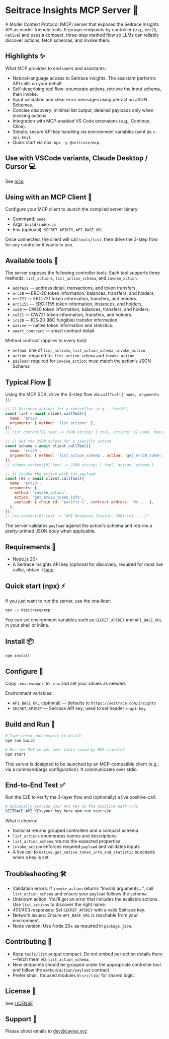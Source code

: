 # Seitrace Insights MCP Server 🚀

A Model Context Protocol (MCP) server that exposes the Seitrace Insights API as model-friendly tools. It groups endpoints by controller (e.g., `erc20`, `native`) and uses a compact, three-step method flow so LLMs can reliably discover actions, fetch schemas, and invoke them.

## Highlights ✨

What MCP provides to end users and assistants:

- Natural‑language access to Seitrace insights. The assistant performs API calls on your behalf.
- Self‑describing tool flow: enumerate actions, retrieve the input schema, then invoke.
- Input validation and clear error messages using per‑action JSON Schemas.
- Concise discovery: minimal list output; detailed payloads only when invoking actions.
- Integration with MCP‑enabled VS Code extensions (e.g., Continue, Cline).
- Simple, secure API key handling via environment variables (sent as `x-api-key`).
- Quick start via npx: `npx -y @seitrace/mcp`.

## Use with VSCode variants, Claude Desktop / Cursor 💻

See [mcp](./mcp/)

## Using with an MCP Client 🤝

Configure your MCP client to launch the compiled server binary:

- Command: `node`
- Args: `build/index.js`
- Env (optional): `SECRET_APIKEY`, `API_BASE_URL`

Once connected, the client will call `tools/list`, then drive the 3-step flow for any controller it wants to use.

## Available tools 🧰

The server exposes the following controller tools. Each tool supports three methods: `list_actions`, `list_action_schema`, and `invoke_action`.

- `address` — address detail, transactions, and token transfers.
- `erc20` — ERC‑20 token information, balances, transfers, and holders.
- `erc721` — ERC‑721 token information, transfers, and holders.
- `erc1155` — ERC‑1155 token information, instances, and holders.
- `cw20` — CW20 token information, balances, transfers, and holders.
- `cw721` — CW721 token information, transfers, and holders.
- `ics20` — ICS‑20 (IBC fungible) transfer information.
- `native` — native token information and statistics.
- `smart_contract` — smart contract detail.

Method contract (applies to every tool):

- `method`: one of `list_actions`, `list_action_schema`, `invoke_action`
- `action`: required for `list_action_schema` and `invoke_action`
- `payload`: required for `invoke_action`; must match the action’s JSON Schema

## Typical Flow 🔁

Using the MCP SDK, drive the 3-step flow via `callTool({ name, arguments })`:

```js
// 1) Discover actions for a controller (e.g., "erc20")
const list = await client.callTool({
  name: 'erc20',
  arguments: { method: 'list_actions' },
});
// list.content[0].text -> JSON string: { tool, actions: [{ name, description }, ...] }

// 2) Get the JSON Schema for a specific action
const schema = await client.callTool({
  name: 'erc20',
  arguments: { method: 'list_action_schema', action: 'get_erc20_token_info' },
});
// schema.content[0].text -> JSON string: { tool, action, schema }

// 3) Invoke the action with its payload
const res = await client.callTool({
  name: 'erc20',
  arguments: {
    method: 'invoke_action',
    action: 'get_erc20_token_info',
    payload: { chain_id: 'pacific-1', contract_address: '0x...' },
  },
});
// res.content[0].text -> "API Response (Status: 200):\n{ ... }"
```

The server validates `payload` against the action’s schema and returns a pretty-printed JSON body when applicable.

## Requirements 🔧

- Node.js 20+
- A Seitrace Insights API key (optional for discovery, required for most live calls), obtain it [here](https://seitrace.com/insights?chain=pacific-1)

## Quick start (npx) ⚡

If you just want to run the server, use the one‑liner:

```bash
npx -y @seitrace/mcp
```

You can set environment variables such as `SECRET_APIKEY` and `API_BASE_URL` in your shell or inline.

## Install 📦

```bash
npm install
```

## Configure 🔐

Copy `.env.example` to `.env` and set your values as needed.

Environment variables:

- `API_BASE_URL` (optional) — defaults to `https://seitrace.com/insights`
- `SECRET_APIKEY` — Seitrace API key; used to set header `x-api-key`

## Build and Run 🏃

```bash
# Type-check and compile to build/
npm run build

# Run the MCP server over stdio (used by MCP clients)
npm start
```

This server is designed to be launched by an MCP-compatible client (e.g., via a command/args configuration). It communicates over stdio.

## End-to-End Test ✅

Run the E2E to verify the 3-layer flow and (optionally) a live positive-call:

```bash
# Optionally provide your API key so the positive path runs
SEITRACE_API_KEY=your_key_here npm run test:e2e
```

What it checks:

- tools/list returns grouped controllers and a compact schema
- `list_actions` enumerates names and descriptions
- `list_action_schema` returns the expected properties
- `invoke_action` enforces required `payload` and validates inputs
- A live call to `native.get_native_token_info_and_statistic` succeeds when a key is set

## Troubleshooting 🛠️

- Validation errors: If `invoke_action` returns “Invalid arguments…”, call `list_action_schema` and ensure your `payload` follows the schema.
- Unknown action: You’ll get an error that includes the available actions. Use `list_actions` to discover the right name.
- 401/403 responses: Set `SECRET_APIKEY` with a valid Seitrace key.
- Network issues: Ensure `API_BASE_URL` is reachable from your environment.
- Node version: Use Node 20+ as required in `package.json`.

## Contributing 🤝

- Keep `tools/list` output compact. Do not embed per-action details there—fetch them via `list_action_schema`.
- New endpoints should be grouped under the appropriate controller tool and follow the `method/action/payload` contract.
- Prefer small, focused modules in `src/lib/` for shared logic.

## License 📄

See [LICENSE](./LICENSE)

## Support 📨

Please shoot emails to dev@cavies.xyz